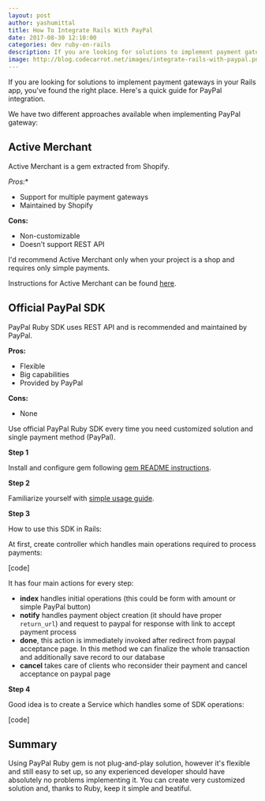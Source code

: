 ```yaml
---
layout: post
author: yashumittal
title: How To Integrate Rails With PayPal
date: 2017-08-30 12:10:00
categories: dev ruby-on-rails
description: If you are looking for solutions to implement payment gateways in your Rails app, you've found the right place. Here's a quick guide for PayPal integration.
image: http://blog.codecarrot.net/images/integrate-rails-with-paypal.png
---
```


If you are looking for solutions to implement payment gateways in your Rails app, you've found the right place. Here's a quick guide for PayPal integration.

We have two different approaches available when implementing PayPal gateway:

## Active Merchant

Active Merchant is a gem extracted from Shopify.

*Pros:**

* Support for multiple payment gateways
* Maintained by Shopify

**Cons:**

* Non-customizable
* Doesn’t support REST API

I'd recommend Active Merchant only when your project is a shop and requires only simple payments.

Instructions for Active Merchant can be found [here](http://jldbasa.github.io/blog/2014/01/25/rails-4-paypal-express-checkout-integration/).

## Official PayPal SDK

PayPal Ruby SDK uses REST API and is recommended and maintained by PayPal.

**Pros:**

* Flexible
* Big capabilities
* Provided by PayPal

**Cons:**

* None

Use official PayPal Ruby SDK every time you need customized solution and single payment method (PayPal).

**Step 1**

Install and configure gem following [gem README instructions](https://github.com/paypal/PayPal-Ruby-SDK#installation).

**Step 2**

Familiarize yourself with [simple usage guide](https://devtools-paypal.com/guide/pay_paypal/ruby).

**Step 3**

How to use this SDK in Rails:

At first, create controller which handles main operations required to process payments:

[code]

It has four main actions for every step:

* **index** handles initial operations (this could be form with amount or simple PayPal button)
* **notify** handles payment object creation (it should have proper `return_url`) and request to paypal for response with link to accept payment process
* **done**, this action is immediately invoked after redirect from paypal acceptance page. In this method we can finalize the whole transaction and additionally save record to our database
* **cancel** takes care of clients who reconsider their payment and cancel acceptance on paypal page

**Step 4**

Good idea is to create a Service which handles some of SDK operations:

[code]

## Summary

Using PayPal Ruby gem is not plug-and-play solution, however it's flexible and still easy to set up, so any experienced developer should have absolutely no problems implementing it. You can create very customized solution and, thanks to Ruby, keep it simple and beatiful.
